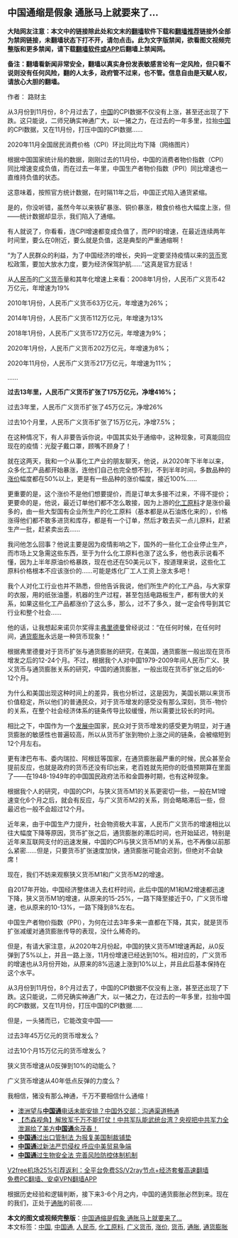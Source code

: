 <h2>中国通缩是假象 通胀马上就要来了…</h2> <p class="notice"><b>大陆网友注意：本文中的链接除此处和文末的<a href="https://github.com/bannedbook/fanqiang" >翻墙</a>软件下载和<a href="https://github.com/killgcd/justmysocks/blob/master/README.md">翻墙推荐</a>链接外全部为禁网链接，未翻墙状态下打不开，请勿点击。此为文字版禁闻，欲看图文视频完整版和更多禁闻，请下载<a href="https://github.com/bannedbook/fanqiang">翻墙软件或APP</a>后翻墙上禁闻网。</p><p>备注：翻墙看新闻非常安全，翻墙以真实身份发表敏感言论有一定风险，但只看不说则没有任何风险，翻的人太多，政府管不过来，也不管。信息自由是天赋人权，请放心大胆的翻墙。</b></p>  <div class="entry"> <p>作者： 路财主</p> <p id="summary">从3月份到11月份，8个月过去了，<span class='wp_keywordlink_affiliate'><a href="https://www.bannedbook.org/" title="中国" target="_blank">中国</a></span>的CPI数据不仅没有上涨，甚至还出现了下跌。这只能说，二师兄确实神通广大，以一猪之力，在过去的一年多里，拉抬<a href="https://www.bannedbook.org/bnews/tag/%E4%B8%AD%E5%9B%BD/" class="st_tag internal_tag" rel="tag" title="标签 中国 下的日志">中国</a>的CPI数据，又在11月份，打压中国的CPI数据……</p> <p id="conimg">2020年11月全国居民消费价格（CPI）环比同比均下降（网络图片）</p> <p>根据中国国家统计局的数据，刚刚过去的11月份，中国的消费者物价指数（CPI）同比增速变成负值，而在过去一年里，中国生产者物价指数（PPI）同比增速也一直维持负值的状态。</p> <p>这意味着，按照官方统计数据，在时隔11年之后，中国正式陷入通货紧缩。</p> <p>是的，你没听错，虽然今年以来铁矿暴涨、铜价暴涨，粮食价格也大幅度上涨，但——统计数据却显示，我们陷入了通缩。</p> <p>有人就说了，你看看，连CPI增速都变成负值了，而PPI的增速，在最近连续两年时间里，要么在0附近，要么就是负值，这是典型的严重通缩啊！</p> <p>“为了人民群众的利益，为了中国经济的增长，央妈一定要坚持疫情以来的<a href="https://www.bannedbook.org/bnews/tag/%E8%B4%A7%E5%B8%81/" class="st_tag internal_tag" rel="tag" title="标签 货币 下的日志">货币</a>宽松政策，要加大放水力度，要为经济保驾护航……”这真是官方屁话！</p> <p>从<a href="https://www.bannedbook.org/bnews/tag/%e4%ba%ba%e6%b0%91%e5%b8%81/" class="st_tag internal_tag" rel="tag" title="标签 人民币 下的日志">人民币</a>的<a href="https://www.bannedbook.org/bnews/tag/%E5%B9%BF%E4%B9%89%E8%B4%A7%E5%B8%81/" class="st_tag internal_tag" rel="tag" title="标签 广义货币 下的日志">广义货币</a>量和其年化增速上来看：2008年1月份，人民币广义货币42万亿元，年增速为19%</p> <p>2010年1月份，人民币广义货币63万亿元，年增速为26%；</p>  <p>2014年1月份，人民币广义货币112万亿元，年增速为13%</p> <p>2018年1月份，人民币广义货币172万亿元，年增速为9%；</p> <p>2020年1月份，人民币广义货币202万亿元，年增速为8%；</p> <p>2020年11月份，人民币广义货币217万亿元，年增速为11%；</p> <p>……</p> <p><strong>过去13年里，人民币广义货币扩张了175万亿元，净增416%；</strong></p> <p>过去3年里，人民币广义货币扩张了45万亿元，净增26%</p> <p>过去10个月里，人民币广义货币扩张了15万亿元，净增7.5%；</p> <p>在这种情况下，有人非要告诉你说，中国其实处于通缩中，这种现象，可真能回应现在的疫情：光腚子戴口罩，顾嘴不顾身了！</p> <p>就在这两天，我和一个从事化工产业的朋友聊天，他说，从2020年下半年以来，众多化工产品都开始暴涨，连他们自己也完全想不到，不到半年时间，多数品种的<a href="https://www.bannedbook.org/bnews/tag/%E6%B6%A8%E4%BB%B7/" class="st_tag internal_tag" rel="tag" title="标签 涨价 下的日志">涨价</a>幅度都在50%以上，更是有一些品种的涨价幅度，接近100%……</p>  <p>更重要的是，这个涨价不是他们想要提价，而是订单太多接不过来，不得不提价；更要命的是，他说，最近订单他们都不怎么敢接，因为上游的<a href="https://www.bannedbook.org/bnews/tag/%E5%8C%96%E5%B7%A5%E5%8E%9F%E6%96%99/" class="st_tag internal_tag" rel="tag" title="标签 化工原料 下的日志">化工原料</a>才是涨价最多的，由一些大型国有企业所生产的化工原料（基本都是从石油炼化来的），价格涨得他们都不敢多进货和库存，都是有一个订单，然后才敢去买一点儿原料，赶紧生产一批，赶紧卖出去……</p> <p>我问他怎么回事？他说主要是因为疫情影响之下，国外的一些化工企业停止生产，而市场上又急需这些东西，至于为什么化工原料也涨了这么多，他也表示说看不懂，因为上半年原油价格暴跌，现在也还在50美元以下，按道理来说，这些化工原料价格根本不应该涨价的……可能是炼化厂工人工资上涨太多吧！</p> <p>我个人对化工行业也并不熟悉，但他告诉我说，他们所生产的化工产品，与大家穿的衣服，用的纸张油墨，机器的生产过程，甚至包括电路板生产，都有很大的关系，如果这些化工产品都涨价了这么多，那么，过不了多久，就一定会传导到其它行业和整个社会……</p> <p>他的话，让我想起来诺贝尔奖得主<span class='wp_keywordlink'><a href="https://www.bannedbook.org/forum2/topic1017.html" title="弗里德曼《自由选择》" target="_blank">弗里德曼</a></span>曾经说过：“在任何时候，在任何时间，<a href="https://www.bannedbook.org/bnews/tag/%e9%80%9a%e8%b4%a7%e8%86%a8%e8%83%80/" class="st_tag internal_tag" rel="tag" title="标签 通货膨胀 下的日志">通货膨胀</a>永远是一种货币现象！”</p> <p>根据弗里德曼对于货币扩张与通货膨胀的研究，在美国，通货膨胀一般出现在货币增发之后的12-24个月。不过，根据我个人对中国1979-2009年间人民币广义、狭义货币与通货膨胀关系的研究，中国的通货膨胀，一般出现在货币扩张之后的6-12个月。</p> <p>为什么和美国出现这种时间上的差异，我也分析过，这是因为，美国长期以来货币价值稳定，所以他们的普通民众，对于货币增发的感受没有那么深刻，货币-物价的关系，在整个社会经济体系的链条传导比较缓慢，所以需要比较长的时间。</p> <p>相比之下，中国作为一个<span class='wp_keywordlink'><a href="https://www.bannedbook.org/forum11/topic335.html" title="禁片：发展中出现的问题，只能靠发展解决？" target="_blank">发展中</a></span>国家，民众对于货币增发的感受更为明显，对于通货膨胀的敏感性也普遍较高，所以从货币扩张到物价上涨之间的链条，会被缩短到12个月左右。</p> <p>更有津巴布韦、委内瑞拉、阿根廷等国家，在通货膨胀最严重的时候，民众甚至会提前反应，也就是政府的货币还没有印出来，老百姓就先把你的贬值预期算在里面了——在1948-1949年的中国国民政府法币和金圆券时期，也有这种现象。</p> <p>根据我个人的研究，中国的CPI，与狭义货币M1的关系更密切一些，一般在M1增速变化6个月之后，就会有反应，与广义货币M2的关系，则会略略滞后一些，但最迟也一般不会超过12个月。</p> <p>近年来，由于中国生产力提升，社会物资极大丰富，人民币广义货币的增速相比以往大幅度下降等原因，货币扩张之后，通货膨胀的滞后时间，也开始延迟，特别是近年来互联网支付的迅速发展，中国的CPI与狭义货币M1的关系，也不再像以前那么紧密……但是，只要货币扩张速度加快，通货膨胀可能会迟到，但绝对不会缺席！</p>  <p>现在，我们不妨来观察狭义货币M1和广义货币M2的增速。</p> <p>自2017年开始，中国经济整体进入去杠杆时间，此后中国的M1和M2增速都迅速下降，狭义货币M1的增速，从原来的15-25%，一路下降至接近于0，广义货币增速，也从原来的10-13%，一路下降到8%左右。</p> <p>中国生产者物价指数（PPI），为何在过去3年多来一直都在下降，其实，就是货币扩张减缓对通货膨胀传导的表现，没什么稀奇的。</p> <p>但是，有请大家注意，从2020年2月份起，中国的狭义货币M1增速再起，从0反弹到了5%以上，并且一路上涨，11月份增速已经达到10%。相对应的，广义货币的增速也从3月份开始，从原来的8%迅速上涨到10%以上，并且此后基本保持在这个水平。</p> <p>从3月份到11月份，8个月过去了，中国的CPI数据不仅没有上涨，甚至还出现了下跌。这只能说，二师兄确实神通广大，以一猪之力，在过去的一年多里，拉抬中国的CPI数据，又在11月份，打压中国的CPI数据……</p> <p>但是，一头猪而已，它能改变中国——</p> <p>过去3年45万亿元的货币增发么？</p> <p>过去10个月15万亿元的货币增发么？</p> <p>狭义货币增速从0反弹到10%的动能么？</p> <p>广义货币增速从40年低点反弹的力度么？</p>  <p>我相信，猪没有那么神通，千万不要相信什么通缩！</p> <ul class='op-related-articles' title='相关阅读'> <li><a href='https://www.bannedbook.org/bnews/baitai/20201123/1435766.html' target='_blank'>澳洲望与<b>中国通</b>电话未能安排？中国外交部：沟通渠道畅通</a></li> <li><a href='https://www.bannedbook.org/bnews/bannedvideo/20200925/1418300.html' target='_blank'>【杰森视角】解放军千万不能打仗！中共军队能武统台湾？央视把中共军力全泄漏给了美方<b>中国通</b>余茂春！</a></li> <li><a href='https://www.bannedbook.org/bnews/headline/20201019/1416241.html' target='_blank'><b>中国通</b>过出口管制法 为报复美国制裁铺垫</a></li> <li><a href='https://www.bannedbook.org/bnews/headline/20201018/1416173.html' target='_blank'><b>中国通</b>过新法严罚侵权 呼应中美贸易争端</a></li> <li><a href='https://www.bannedbook.org/bnews/baitai/20201018/1416107.html' target='_blank'><b>中国通</b>过生物安全法 完善风险防控体制机制</a></li> </ul> <p class="texttj"> <a href="https://www.bannedbook.org/forum23/topic22702.html" target="_blank">V2free机场25%引荐返利：全平台免费SS/V2ray节点+经济套餐高速翻墙</a><br/> <a href="https://github.com/bannedbook/fanqiang/wiki/%E7%A6%81%E9%97%BB%E7%BD%91%E5%AE%89%E5%8D%93%E7%BF%BB%E5%A2%99%E6%96%B0%E9%97%BBAPP" target="_blank">免费PC翻墙、安卓VPN翻墙APP</a></p><p>根据历史经验和逻辑判断，接下来3-6个月之内，中国的通货膨胀必然到来。现在的我们，正处于<a href="https://www.bannedbook.org/bnews/tag/%e9%80%9a%e8%83%80/" class="st_tag internal_tag" rel="tag" title="标签 通胀 下的日志">通胀</a>的前夜……</p><a name='sharetosocial'></a>       <div><b>本文的图文或视频完整版</b>：<a href='https://www.bannedbook.org/bnews/comments/20201217/1449543.html'>中国通缩是假象 通胀马上就要来了…</a></div>  </div><!--END ENTRY--> <div class="postfooter"> <div>本文标签：<a href="https://www.bannedbook.org/bnews/tag/%E4%B8%AD%E5%9B%BD/" rel="tag">中国</a>, <a href="https://www.bannedbook.org/bnews/tag/%e4%b8%ad%e5%9b%bd%e9%80%9a/" rel="tag">中国通</a>, <a href="https://www.bannedbook.org/bnews/tag/%e4%ba%ba%e6%b0%91%e5%b8%81/" rel="tag">人民币</a>, <a href="https://www.bannedbook.org/bnews/tag/%E5%8C%96%E5%B7%A5%E5%8E%9F%E6%96%99/" rel="tag">化工原料</a>, <a href="https://www.bannedbook.org/bnews/tag/%E5%B9%BF%E4%B9%89%E8%B4%A7%E5%B8%81/" rel="tag">广义货币</a>, <a href="https://www.bannedbook.org/bnews/tag/%E6%B6%A8%E4%BB%B7/" rel="tag">涨价</a>, <a href="https://www.bannedbook.org/bnews/tag/%E8%B4%A7%E5%B8%81/" rel="tag">货币</a>, <a href="https://www.bannedbook.org/bnews/tag/%e9%80%9a%e8%83%80/" rel="tag">通胀</a>, <a href="https://www.bannedbook.org/bnews/tag/%e9%80%9a%e8%b4%a7%e8%86%a8%e8%83%80/" rel="tag">通货膨胀</a></div>  </div><!--END POSTFOOTER--> 